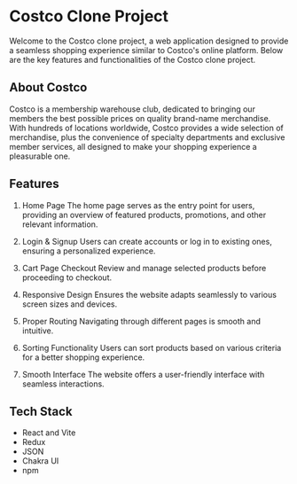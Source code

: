 # Costco Clone Project 

Welcome to the Costco clone project, a web application designed to provide a seamless shopping experience similar to Costco's online platform. Below are the key features and functionalities of the Costco clone project.

## About Costco 
Costco is a membership warehouse club, dedicated to bringing our members the best possible prices on quality brand-name merchandise. With hundreds of locations worldwide, Costco provides a wide selection of merchandise, plus the convenience of specialty departments and exclusive member services, all designed to make your shopping experience a pleasurable one.

## Features 
1. Home Page 
   The home page serves as the entry point for users, providing an overview of featured products, promotions, and other relevant information.

2. Login & Signup
   Users can create accounts or log in to existing ones, ensuring a personalized experience.

3. Cart Page Checkout
   Review and manage selected products before proceeding to checkout.

4. Responsive Design
   Ensures the website adapts seamlessly to various screen sizes and devices.

5. Proper Routing 
   Navigating through different pages is smooth and intuitive.

6. Sorting Functionality 
   Users can sort products based on various criteria for a better shopping experience.

7. Smooth Interface 
   The website offers a user-friendly interface with seamless interactions.

## Tech Stack 
- React and Vite
- Redux
- JSON
- Chakra UI
- npm






